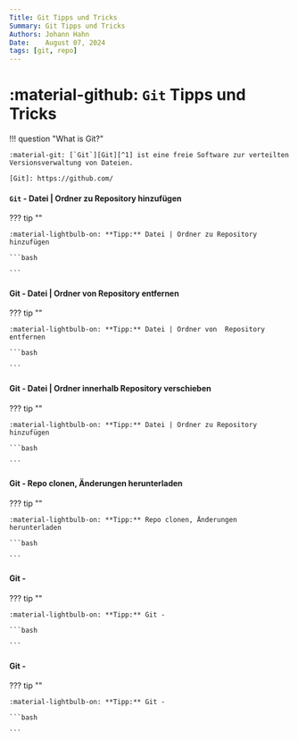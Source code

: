 ```yaml
---
Title: Git Tipps und Tricks
Summary: Git Tipps und Tricks
Authors: Johann Hahn
Date:    August 07, 2024
tags: [git, repo]
---
```


# :material-github: `Git` Tipps und Tricks

!!! question "What is Git?"

    :material-git: [`Git`][Git][^1] ist eine freie Software zur verteilten Versionsverwaltung von Dateien.

    [Git]: https://github.com/

#### `Git` - Datei | Ordner zu Repository hinzufügen


??? tip ""

    :material-lightbulb-on: **Tipp:** Datei | Ordner zu Repository hinzufügen

    ```bash

    ```

#### Git - Datei | Ordner von  Repository entfernen

??? tip ""

    :material-lightbulb-on: **Tipp:** Datei | Ordner von  Repository entfernen

    ```bash

    ```

#### Git - Datei | Ordner innerhalb Repository verschieben

??? tip ""

    :material-lightbulb-on: **Tipp:** Datei | Ordner zu Repository hinzufügen

    ```bash

    ```

#### Git - Repo clonen, Änderungen herunterladen

??? tip ""

    :material-lightbulb-on: **Tipp:** Repo clonen, Änderungen herunterladen

    ```bash

    ```

#### Git - 

??? tip ""

    :material-lightbulb-on: **Tipp:** Git -

    ```bash

    ```

#### Git - 

??? tip ""

    :material-lightbulb-on: **Tipp:** Git -

    ```bash

    ```

[^1]: :material-wikipedia: [Wikipedia - Git](https://de.wikipedia.org/wiki/Git){target=\_blank}
